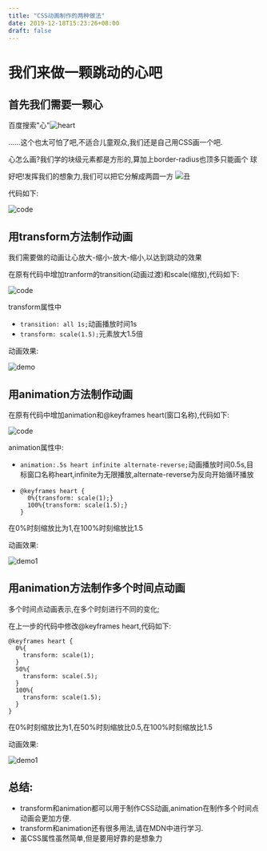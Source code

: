 ```yaml
---
title: "CSS动画制作的两种做法"
date: 2019-12-18T15:23:26+08:00
draft: false
---
```

# 我们来做一颗跳动的心吧
## 首先我们需要一颗心
百度搜索"心"![heart](/images/heart.png)

......这个也太可怕了吧,不适合儿童观众,我们还是自己用CSS画一个吧.

心怎么画?我们学的块级元素都是方形的,算加上border-radius也顶多只能画个 球

好吧!发挥我们的想象力,我们可以把它分解成两圆一方
![丑](/images/ugly.png)

代码如下:

![code](/images/code.png)

## 用transform方法制作动画
我们需要做的动画让心放大-缩小-放大-缩小,以达到跳动的效果

在原有代码中增加tranform的transition(动画过渡)和scale(缩放),代码如下:

![code](/images/code1.png)

transform属性中

* `transition: all 1s;`动画播放时间1s
* `transform: scale(1.5);`元素放大1.5倍 

动画效果:

![demo](/images/demo.gif)

## 用animation方法制作动画
在原有代码中增加animation和@keyframes heart(窗口名称),代码如下:

![code](/images/code2.png)

animation属性中:
* `animation:.5s heart infinite alternate-reverse;`动画播放时间0.5s,目标窗口名称heart,infinite为无限播放,alternate-reverse为反向开始循环播放
* 
  ```
  @keyframes heart {
    0%{transform: scale(1);}
    100%{transform: scale(1.5);}
  }
在0%时刻缩放比为1,在100%时刻缩放比1.5

动画效果: 

![demo1](/images/demo1.gif)

## 用animation方法制作多个时间点动画

多个时间点动画表示,在多个时刻进行不同的变化;

在上一步的代码中修改@keyframes heart,代码如下:

```
@keyframes heart {
  0%{
    transform: scale(1);
  }
  50%{
    transform: scale(.5);
  }
  100%{
    transform: scale(1.5);
  }
}
```
在0%时刻缩放比为1,在50%时刻缩放比0.5,在100%时刻缩放比1.5

动画效果:

![demo1](/images/demo2.gif)


## 总结:
* transform和animation都可以用于制作CSS动画,animation在制作多个时间点动画会更加方便.
* transform和animation还有很多用法,请在MDN中进行学习.
* 虽CSS属性虽然简单,但是要用好靠的是想象力


















